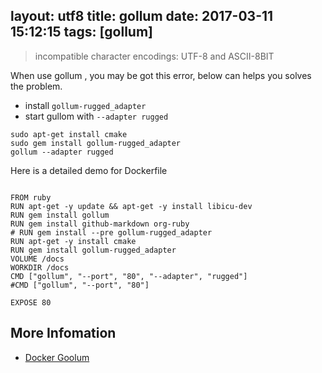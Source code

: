 layout: utf8
title: gollum
date: 2017-03-11 15:12:15
tags: [gollum]
---

> incompatible character encodings: UTF-8 and ASCII-8BIT

When use gollum , you may be got this error, below can helps you solves the problem.

+ install `gollum-rugged_adapter`
+ start gullom with `--adapter rugged`

```
sudo apt-get install cmake
sudo gem install gollum-rugged_adapter
gollum --adapter rugged

```

Here is a detailed demo for Dockerfile

```

FROM ruby
RUN apt-get -y update && apt-get -y install libicu-dev
RUN gem install gollum
RUN gem install github-markdown org-ruby 
# RUN gem install --pre gollum-rugged_adapter
RUN apt-get -y install cmake
RUN gem install gollum-rugged_adapter
VOLUME /docs
WORKDIR /docs
CMD ["gollum", "--port", "80", "--adapter", "rugged"]
#CMD ["gollum", "--port", "80"]

EXPOSE 80

```

## More Infomation

+ [Docker Goolum](https://github.com/zacksleo/gollum)
